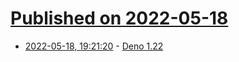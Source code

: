 # [Published on 2022-05-18](index.md)

* [2022-05-18, 19:21:20](https://news.ycombinator.com/item?id=31426585) - [Deno 1.22](https://deno.com/blog/v1.22)

